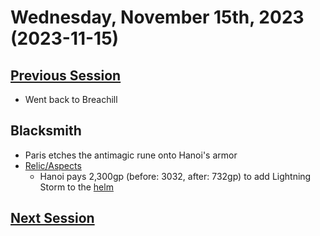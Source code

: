 # Wednesday, November 15th, 2023 (2023-11-15)

## [Previous Session](./2023-10-25.md)

- Went back to Breachill

## Blacksmith

- Paris etches the antimagic rune onto Hanoi's armor
- [Relic/Aspects](https://2e.aonprd.com/Relics.aspx?Aspect=7)
   - Hanoi pays 2,300gp (before: 3032, after: 732gp) to add Lightning Storm to the [helm](https://2e.aonprd.com/Relics.aspx?Aspect=7)

## [Next Session](./2023-XX-XX.md)
